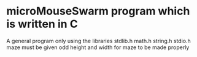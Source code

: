# microMouseSwarm program which is written in C 
 A general program only using the libraries
 stdlib.h math.h string.h stdio.h
 maze must be given odd height and width for maze to be made properly
